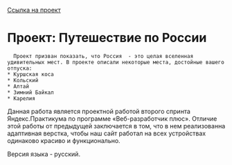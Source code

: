 [Ссылка на проект](https://izvolsky.github.io/russian-travel/)


# Проект: Путешествие по России
      Проект призван показать, что Россия  - это целая вселенная удивительных мест. В проекте описали некоторые места, достойные вашего отпуска:
    * Куршская коса
    * Кольский
    * Алтай
    * Зимний Байкал
    * Карелия

  Данная работа является проектной работой второго спринта Яндекс.Практикума по программе «Веб-разработчик плюс». Отличие этой работы от предыдущей заключается в том, что в нем реализованна адаптивная верстка, чтобы наш сайт работал на всех устройствах одинаково красиво и функционально.

  Версия языка - русский.

